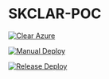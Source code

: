 # SKCLAR-POC

[![Clear Azure](https://github.com/stefanjb-it/SKCLAR-POC/actions/workflows/clear_manual_azurecli.yml/badge.svg?branch=main)](https://github.com/stefanjb-it/SKCLAR-POC/actions/workflows/clear_manual_azurecli.yml)

[![Manual Deploy](https://github.com/stefanjb-it/SKCLAR-POC/actions/workflows/deploy_manual_azurecli.yml/badge.svg)](https://github.com/stefanjb-it/SKCLAR-POC/actions/workflows/deploy_manual_azurecli.yml)

[![Release Deploy](https://github.com/stefanjb-it/SKCLAR-POC/actions/workflows/deploy_release_azurecli.yml/badge.svg)](https://github.com/stefanjb-it/SKCLAR-POC/actions/workflows/deploy_release_azurecli.yml)

